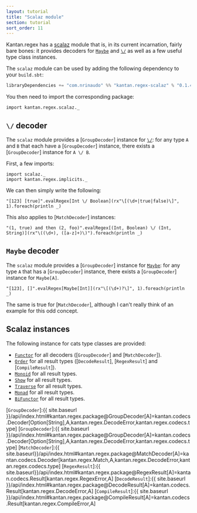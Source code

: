 ```yaml
---
layout: tutorial
title: "Scalaz module"
section: tutorial
sort_order: 11
---
```

Kantan.regex has a [scalaz](https://github.com/scalaz/scalaz) module that is, in its current incarnation, fairly bare
bones: it provides decoders for [`Maybe`] and [`\/`] as well as a few useful type class instances.

The `scalaz` module can be used by adding the following dependency to your `build.sbt`:

```scala
libraryDependencies += "com.nrinaudo" %% "kantan.regex-scalaz" % "0.1.4"
```

You then need to import the corresponding package:

```tut:silent
import kantan.regex.scalaz._
```

## `\/` decoder

The `scalaz` module provides a [`GroupDecoder`] instance for [`\/`]: for any type `A` and `B` that each have a
[`GroupDecoder`] instance, there exists a [`GroupDecoder`] instance for `A \/ B`.

First, a few imports:

```tut:silent
import scalaz._
import kantan.regex.implicits._
```

We can then simply write the following:

```tut
"[123] [true]".evalRegex[Int \/ Boolean](rx"\[(\d+|true|false)\]", 1).foreach(println _)
```

This also applies to [`MatchDecoder`] instances:

```tut
"(1, true) and then (2, foo)".evalRegex[(Int, Boolean) \/ (Int, String)](rx"\((\d+), ([a-z]+)\)").foreach(println _)
```

## `Maybe` decoder

The `scalaz` module provides a [`GroupDecoder`] instance for [`Maybe`]: for any type `A` that has a [`GroupDecoder`]
instance, there exists a [`GroupDecoder`] instance for `Maybe[A]`.

```tut
"[123], []".evalRegex[Maybe[Int]](rx"\[(\d+)?\]", 1).foreach(println _)
```

The same is true for [`MatchDecoder`], although I can't really think of an example for this odd concept.

## Scalaz instances

The following instance for cats type classes are provided:

* [`Functor`] for all decoders ([`GroupDecoder`] and [`MatchDecoder`]).
* [`Order`] for all result types ([`DecodeResult`], [`RegexResult`] and [`CompileResult`]).
* [`Monoid`] for all result types.
* [`Show`] for all result types.
* [`Traverse`] for all result types.
* [`Monad`] for all result types.
* [`BiFunctor`] for all result types.

[`Functor`]:https://oss.sonatype.org/service/local/repositories/releases/archive/org/scalaz/scalaz_2.11/7.2.3/scalaz_2.11-7.2.3-javadoc.jar/!/index.html#scalaz.Functor
[`BiFunctor`]:https://oss.sonatype.org/service/local/repositories/releases/archive/org/scalaz/scalaz_2.11/7.2.3/scalaz_2.11-7.2.3-javadoc.jar/!/index.html#scalaz.Bifunctor
[`Order`]:https://oss.sonatype.org/service/local/repositories/releases/archive/org/scalaz/scalaz_2.11/7.2.3/scalaz_2.11-7.2.3-javadoc.jar/!/index.html#scalaz.Order
[`Show`]:https://oss.sonatype.org/service/local/repositories/releases/archive/org/scalaz/scalaz_2.11/7.2.3/scalaz_2.11-7.2.3-javadoc.jar/!/index.html#scalaz.Show
[`Traverse`]:https://oss.sonatype.org/service/local/repositories/releases/archive/org/scalaz/scalaz_2.11/7.2.3/scalaz_2.11-7.2.3-javadoc.jar/!/index.html#scalaz.Show
[`Monad`]:https://oss.sonatype.org/service/local/repositories/releases/archive/org/scalaz/scalaz_2.11/7.2.3/scalaz_2.11-7.2.3-javadoc.jar/!/index.html#scalaz.Monad
[`Monoid`]:https://oss.sonatype.org/service/local/repositories/releases/archive/org/scalaz/scalaz_2.11/7.2.3/scalaz_2.11-7.2.3-javadoc.jar/!/index.html#scalaz.Monoid
[`\/`]:https://oss.sonatype.org/service/local/repositories/releases/archive/org/scalaz/scalaz_2.11/7.2.3/scalaz_2.11-7.2.3-javadoc.jar/!/index.html#scalaz.$bslash$div
[`Maybe`]:https://oss.sonatype.org/service/local/repositories/releases/archive/org/scalaz/scalaz_2.11/7.2.3/scalaz_2.11-7.2.3-javadoc.jar/!/index.html#scalaz.Maybe
[`GroupDecoder`]:{{ site.baseurl }}/api/index.html#kantan.regex.package@GroupDecoder[A]=kantan.codecs.Decoder[Option[String],A,kantan.regex.DecodeError,kantan.regex.codecs.type]
[`GroupDecoder`]:{{ site.baseurl }}/api/index.html#kantan.regex.package@GroupDecoder[A]=kantan.codecs.Decoder[Option[String],A,kantan.regex.DecodeError,kantan.regex.codecs.type]
[`MatchDecoder`]:{{ site.baseurl}}/api/index.html#kantan.regex.package@MatchDecoder[A]=kantan.codecs.Decoder[kantan.regex.Match,A,kantan.regex.DecodeError,kantan.regex.codecs.type]
[`RegexResult`]:{{ site.baseurl}}/api/index.html#kantan.regex.package@RegexResult[A]=kantan.codecs.Result[kantan.regex.RegexError,A]
[`DecodeResult`]:{{ site.baseurl }}/api/index.html#kantan.regex.package@DecodeResult[A]=kantan.codecs.Result[kantan.regex.DecodeError,A]
[`CompileResult`]:{{ site.baseurl }}/api/index.html#kantan.regex.package@CompileResult[A]=kantan.codecs.Result[kantan.regex.CompileError,A]

